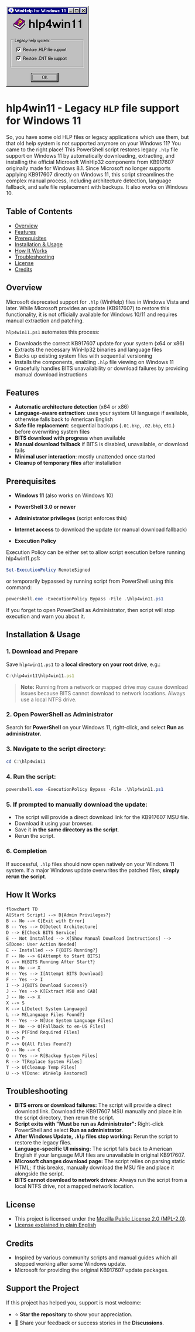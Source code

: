 <img src="about.png"  />

# hlp4win11 - Legacy `HLP` file support for Windows 11

So, you have some old HLP files or legacy applications which use them, but that old help system is not supported anymore on your Windows 11? You came to the right place! This PowerShell script restores legacy `.hlp` file support on Windows 11 by automatically downloading, extracting, and installing the official Microsoft WinHlp32 components from KB917607 originally made for Windows 8.1. Since Microsoft no longer supports applying KB917607 directly on Windows 11, this script streamlines the complex manual process, including architecture detection, language fallback, and safe file replacement with backups. It also works on Windows 10.



## Table of Contents

- [Overview](#overview)
- [Features](#features)
- [Prerequisites](#prerequisites)
- [Installation & Usage](#installation--usage)
- [How It Works](#how-it-works)
- [Troubleshooting](#troubleshooting)
- [License](#license)
- [Credits](#credits)



## Overview

Microsoft deprecated support for `.hlp` (WinHelp) files in Windows Vista and later.
While Microsoft provides an update (KB917607) to restore this functionality, it is not officially available for Windows 10/11 and requires manual extraction and patching.

`hlp4win11.ps1` automates this process:

- Downloads the correct KB917607 update for your system (x64 or x86)
- Extracts the necessary WinHlp32 binaries and language files
- Backs up existing system files with sequential versioning
- Installs the components, enabling `.hlp` file viewing on Windows 11
- Gracefully handles BITS unavailability or download failures by providing manual download instructions



## Features

- **Automatic architecture detection** (x64 or x86)
- **Language-aware extraction**: uses your system UI language if available, otherwise falls back to American English
- **Safe file replacement**: sequential backups (`.01.bkp`, `.02.bkp`, etc.) before overwriting system files
- **BITS download with progress** when available
- **Manual download fallback** if BITS is disabled, unavailable, or download fails
- **Minimal user interaction**: mostly unattended once started
- **Cleanup of temporary files** after installation



## Prerequisites

- **Windows 11** (also works on Windows 10)

- **PowerShell 3.0 or newer**

- **Administrator privileges** (script enforces this)

- **Internet access** to download the update (or manual download fallback)

- **Execution Policy**

Execution Policy can be either set to allow script execution before running hlp4win11.ps1:

```powershell
Set-ExecutionPolicy RemoteSigned
```

or temporarily bypassed by running script from PowerShell using this command:

```powershell
powershell.exe -ExecutionPolicy Bypass -File .\hlp4win11.ps1
```

If you forget to open PowerShell as Administrator, then script will stop execution and warn you about it.



## Installation & Usage

### 1. Download and Prepare

Save `hlp4win11.ps1` to a **local directory on your root drive**, e.g.:

```javascript
C:\hlp4win11\hlp4win11.ps1
```

> **Note:** Running from a network or mapped drive may cause download issues because BITS cannot download to network locations. Always use a local NTFS drive.

### 2. Open PowerShell as Administrator

Search for **PowerShell** on your Windows 11, right-click, and select **Run as administrator**.

### 3. Navigate to the script directory:

```powershell
cd C:\hlp4win11
```

### 4. Run the script:

```powershell
powershell.exe -ExecutionPolicy Bypass -File .\hlp4win11.ps1
```

### 5. If prompted to manually download the update:

- The script will provide a direct download link for the KB917607 MSU file.
- Download it using your browser.
- Save it **in the same directory as the script**.
- Rerun the script.

### 6. Completion

If successful, `.hlp` files should now open natively on your Windows 11 system.
If a major Windows update overwrites the patched files, **simply rerun the script**.



## How It Works


```mermaid
flowchart TD
A[Start Script] --> B{Admin Privileges?}
B -- No --> C[Exit with Error]
B -- Yes --> D[Detect Architecture]
D --> E[Check BITS Service]
E -- Not Installed --> X[Show Manual Download Instructions] --> S[Done: User Action Needed]
E -- Installed --> F{BITS Running?}
F -- No --> G[Attempt to Start BITS]
G --> H{BITS Running After Start?}
H -- No --> X
H -- Yes --> I[Attempt BITS Download]
F -- Yes --> I
I --> J{BITS Download Success?}
J -- Yes --> K[Extract MSU and CAB]
J -- No --> X
X --> S
K --> L[Detect System Language]
L --> M{Language Files Found?}
M -- Yes --> N[Use System Language Files]
M -- No --> O[Fallback to en-US Files]
N --> P[Find Required Files]
O --> P
P --> Q{All Files Found?}
Q -- No --> C
Q -- Yes --> R[Backup System Files]
R --> T[Replace System Files]
T --> U[Cleanup Temp Files]
U --> V[Done: WinHelp Restored]
```



## Troubleshooting

- **BITS errors or download failures:**
 The script will provide a direct download link. Download the KB917607 MSU manually and place it in the script directory, then rerun the script.
- **Script exits with "Must be run as Administrator":**
 Right-click PowerShell and select **Run as administrator**.
- **After Windows Update, `.hlp` files stop working:**
 Rerun the script to restore the legacy files.
- **Language-specific UI missing:**
 The script falls back to American English if your language MUI files are unavailable in original KB917607.
- **Microsoft changes download page:**
 The script relies on parsing static HTML; if this breaks, manually download the MSU file and place it alongside the script.
- **BITS cannot download to network drives:**
 Always run the script from a local NTFS drive, not a mapped network location.



## License

- This project is licensed under the [Mozilla Public License 2.0 (MPL-2.0)](https://www.mozilla.org/en-US/MPL/2.0/).
- [License explained in plain English](https://www.tldrlegal.com/license/mozilla-public-license-2-0-mpl-2)



## Credits

- Inspired by various community scripts and manual guides which all stopped working after some Windows update.
- Microsoft for providing the original KB917607 update packages.



## Support the Project

If this project has helped you, support is most welcome:

- ⭐ **Star the repository** to show your appreciation.
- 💬 Share your feedback or success stories in the **Discussions**.